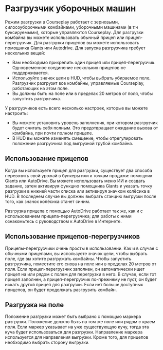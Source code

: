 # Разгрузчик уборочных машин


Режим разгрузки в Courseplay работает с зерновыми, силосоуборочными комбайнами, уборочными машинами (в т.ч буксируемыми), которые управляются Courseplay.
Для разгрузки комбайна вы можете использовать обычный прицеп или прицеп-перегрузчик.
Для разгрузки прицепов вы можете использовать помощника Giants или Autodrive.
Для запуска разгрузчика требует нескольких вещей:
- Вам необходимо прикрепить один прицеп или прицеп-перегрузчик. Одновременное соединение нескольких прицепов не поддерживается.
- Используйте значок цели в HUD, чтобы выбрать убираемое поле. Разгрузчик разгрузит все комбайны, управляемые Courseplay, работающих на этом поле.
- Вы должны быть на поле или в пределах 20 метров от поля, чтобы запустить разгрузчика.

У разгрузчиков есть всего несколько настроек, которые вы можете настроить:
- Вы можете установить уровень заполнения, при котором разгрузчик будет считать себя полным.
Это предотвращает ожидание вызова от комбайна, при почти полном прицепе.
- В HUD вы можете изменять смещение, чтобы отрегулировать положение разгрузчика под выгрузной трубой комбайна.


## Использование прицепов


Когда вы используете прицеп для разгрузки, существует два способа перевозить свой урожай в бункеры или к точкам продажи: помощник Giants или AutoDrive.
Вы можете использовать меню ИИ и создать задание, затем активируя функцию помощника Giants и указать точку разгрузки в нижней части списка или активируя значком колёсика в HUD.
В последнем случае вы должны выбрать станцию выгрузки после того, как значок колёсика станет синим.

Разгрузка прицепа с помощью AutoDrive работает так же, как и с использованием прицепа-перегрузчика; для работы с ними ознакомьтесь с руководством к AutoDrive в Интернете.


## Использование прицепов-перегрузчиков


Прицепы-перегрузчики очень просты в использовании.
Как и в случае с обычными прицепами, вы используете значок цели, чтобы выбрать поле, где вы хотите разгружать комбайны.
Чтобы запустить разгрузчика, поместите его снова на поле или в пределах 20 метров от поля.
Если прицеп-перегрузчик заполнен, он автоматически ищет прицеп на или рядом с полем для перегрузки в него.
В случае, если  тот прицеп заполнен, а прицеп-перегрузчик по-прежнему не пуст, он будет искать другой прицеп для разгрузки.
Если нет больше доступных прицепов, он будет продолжать разгрузить комбайн.


## Разгрузка на поле


Положение разгрузки может быть выбрано с помощью маркера разгрузки.
Положение должно быть на том же поле или рядом с краем поля.
Если маркер указывает на уже существующую кучу, тогда эта куча будет использоваться 
для разгрузки.
Направление маркера используется для направления выгрузки.
Кроме того, для прицепов необходимо выбрать сторону выгрузки.


